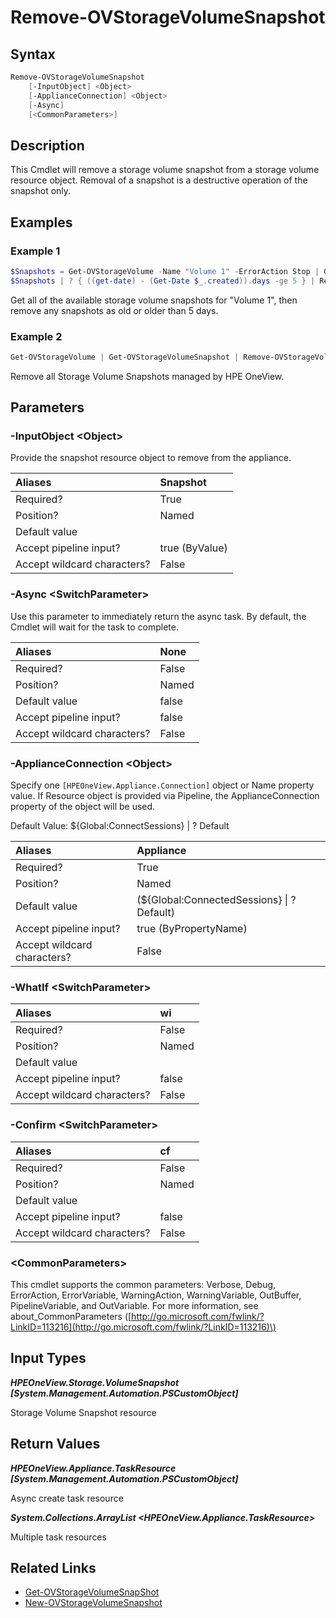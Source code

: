 ﻿---
description: Remove storage volume snapshot resource(s).
---

# Remove-OVStorageVolumeSnapshot

## Syntax

```powershell
Remove-OVStorageVolumeSnapshot
    [-InputObject] <Object>
    [-ApplianceConnection] <Object>
    [-Async]
    [<CommonParameters>]
```

## Description

This Cmdlet will remove a storage volume snapshot from a storage volume resource object.  Removal of a snapshot is a destructive operation of the snapshot only.

## Examples

###  Example 1 

```powershell
$Snapshots = Get-OVStorageVolume -Name "Volume 1" -ErrorAction Stop | Get-OVStorageVolumeSnapshot
$Snapshots | ? { ((get-date) - (Get-Date $_.created)).days -ge 5 } | Remove-OVStorageVolumeSnapshot
```

Get all of the available storage volume snapshots for "Volume 1", then remove any snapshots as old or older than 5 days.

###  Example 2 

```powershell
Get-OVStorageVolume | Get-OVStorageVolumeSnapshot | Remove-OVStorageVolumeSnapshot
```

Remove all Storage Volume Snapshots managed by HPE OneView.

## Parameters

### -InputObject &lt;Object&gt;

Provide the snapshot resource object to remove from the appliance.

| Aliases | Snapshot |
| :--- | :--- |
| Required? | True |
| Position? | Named |
| Default value |  |
| Accept pipeline input? | true (ByValue) |
| Accept wildcard characters? | False |

### -Async &lt;SwitchParameter&gt;

Use this parameter to immediately return the async task.  By default, the Cmdlet will wait for the task to complete.

| Aliases | None |
| :--- | :--- |
| Required? | False |
| Position? | Named |
| Default value | false |
| Accept pipeline input? | false |
| Accept wildcard characters? | False |

### -ApplianceConnection &lt;Object&gt;

Specify one `[HPEOneView.Appliance.Connection]` object or Name property value. If Resource object is provided via Pipeline, the ApplianceConnection property of the object will be used.

Default Value: ${Global:ConnectSessions} | ? Default

| Aliases | Appliance |
| :--- | :--- |
| Required? | True |
| Position? | Named |
| Default value | (${Global:ConnectedSessions} &vert; ? Default) |
| Accept pipeline input? | true (ByPropertyName) |
| Accept wildcard characters? | False |

### -WhatIf &lt;SwitchParameter&gt;



| Aliases | wi |
| :--- | :--- |
| Required? | False |
| Position? | Named |
| Default value |  |
| Accept pipeline input? | false |
| Accept wildcard characters? | False |

### -Confirm &lt;SwitchParameter&gt;



| Aliases | cf |
| :--- | :--- |
| Required? | False |
| Position? | Named |
| Default value |  |
| Accept pipeline input? | false |
| Accept wildcard characters? | False |

### &lt;CommonParameters&gt;

This cmdlet supports the common parameters: Verbose, Debug, ErrorAction, ErrorVariable, WarningAction, WarningVariable, OutBuffer, PipelineVariable, and OutVariable. For more information, see about\_CommonParameters \([http://go.microsoft.com/fwlink/?LinkID=113216](http://go.microsoft.com/fwlink/?LinkID=113216)\)

## Input Types

_**HPEOneView.Storage.VolumeSnapshot [System.Management.Automation.PSCustomObject]**_

Storage Volume Snapshot resource

## Return Values

_**HPEOneView.Appliance.TaskResource [System.Management.Automation.PSCustomObject]**_

Async create task resource

_**System.Collections.ArrayList <HPEOneView.Appliance.TaskResource>**_

Multiple task resources

## Related Links

* [Get-OVStorageVolumeSnapShot](get-ovstoragevolumesnapshot.md)
* [New-OVStorageVolumeSnapshot](new-ovstoragevolumesnapshot.md)
